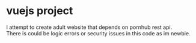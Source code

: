 # vuejs project

I attempt to create adult website that depends on pornhub rest api.  
There is could be logic errors or security issues in this code as im newbie.